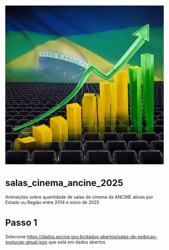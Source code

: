 ![Mudança de número de salas ativas no Brasil ao longo dos anos](ancine_salas_cinema.jpg)

# salas_cinema_ancine_2025
Animações sobre quantidade de salas de cinema da ANCINE ativas por Estado ou Região entre 2014 e início de 2025

# Passo 1
Selecione https://dados.ancine.gov.br/dados-abertos/salas-de-exibicao-evolucao-anual.json que está em dados abertos


